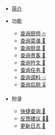 
- [简介](README.md#简介)

* 功能
    - [查询厨师 🔥](查厨师.md)
    - [查询菜谱 🍙](查菜谱.md)
    - [查询厨具 🥢](查厨具.md)
    - [查询贵客 🎁‍](查贵客.md)
    - [查询符文 🌈](查符文.md)
    - [查询任务 🧐](查任务.md)
    - [查询调料 💥](查调料.md)
    - [查询后厨 ⏳](查后厨.md)

* 附录
    - [快捷查询 🔎](快捷查询.md)
    - [反馈建议 🙋‍♀️](反馈.md)
    - [更新日志 🐞](更新日志.md)
